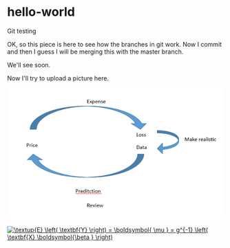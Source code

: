 # hello-world
Git testing

OK, so this piece is here to see how the branches in git work. Now I commit and then I guess I will be merging this with the master branch.

We'll see soon.

Now I'll try to upload a picture here.

![Test picture](pic_to_convert.PNG)

<a href="https://www.codecogs.com/eqnedit.php?latex=\textup{E}&space;\left(&space;\textbf{Y}&space;\right)&space;=&space;\boldsymbol{&space;\mu&space;}&space;=&space;g^{-1}&space;\left(&space;\textbf{X}&space;\boldsymbol{\beta&space;}&space;\right)" target="_blank"><img src="https://latex.codecogs.com/gif.latex?\textup{E}&space;\left(&space;\textbf{Y}&space;\right)&space;=&space;\boldsymbol{&space;\mu&space;}&space;=&space;g^{-1}&space;\left(&space;\textbf{X}&space;\boldsymbol{\beta&space;}&space;\right)" title="\textup{E} \left( \textbf{Y} \right) = \boldsymbol{ \mu } = g^{-1} \left( \textbf{X} \boldsymbol{\beta } \right)" /></a>

